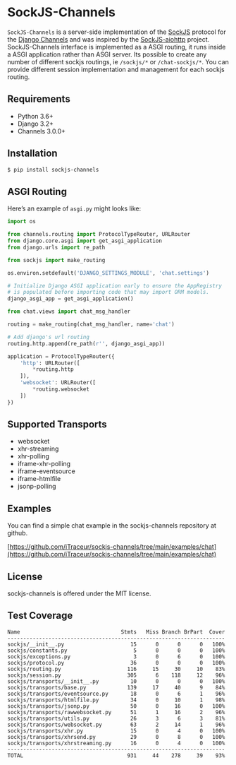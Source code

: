 # SockJS-Channels

`SockJS-Channels` is a server-side implementation of the [SockJS](http://sockjs.org) protocol for the [Django Channels](https://github.com/django/channels/) and was inspired by the [SockJS-aiohttp](https://github.com/aio-libs/sockjs/) project. SockJS-Channels interface is implemented as a ASGI routing, it runs inside a ASGI application rather than ASGI server. Its possible to create any number of different sockjs routings, ie `/sockjs/*` or `/chat-sockjs/*`. You can provide different session implementation and management for each sockjs routing.

## Requirements
* Python 3.6+
* Django 3.2+
* Channels 3.0.0+

## Installation
```bash
$ pip install sockjs-channels
```

## ASGI Routing
Here’s an example of `asgi.py` might looks like:
```python
import os

from channels.routing import ProtocolTypeRouter, URLRouter
from django.core.asgi import get_asgi_application
from django.urls import re_path

from sockjs import make_routing

os.environ.setdefault('DJANGO_SETTINGS_MODULE', 'chat.settings')

# Initialize Django ASGI application early to ensure the AppRegistry
# is populated before importing code that may import ORM models.
django_asgi_app = get_asgi_application()

from chat.views import chat_msg_handler

routing = make_routing(chat_msg_handler, name='chat')

# Add django's url routing
routing.http.append(re_path(r'', django_asgi_app))

application = ProtocolTypeRouter({
    'http': URLRouter([
        *routing.http
    ]),
    'websocket': URLRouter([
        *routing.websocket
    ])
})
```

## Supported Transports
* websocket
* xhr-streaming
* xhr-polling
* iframe-xhr-polling
* iframe-eventsource
* iframe-htmlfile
* jsonp-polling

## Examples
You can find a simple chat example in the sockjs-channels repository at github.

[https://github.com/iTraceur/sockjs-channels/tree/main/examples/chat](https://github.com/iTraceur/sockjs-channels/tree/main/examples/chat)

## License
sockjs-channels is offered under the MIT license.

## Test Coverage
```
Name                                Stmts   Miss Branch BrPart  Cover
---------------------------------------------------------------------
sockjs/__init__.py                     15      0      0      0   100%
sockjs/constants.py                     5      0      0      0   100%
sockjs/exceptions.py                    3      0      6      0   100%
sockjs/protocol.py                     36      0      0      0   100%
sockjs/routing.py                     116     15     30     10    83%
sockjs/session.py                     305      6    118     12    96%
sockjs/transports/__init__.py          10      0      0      0   100%
sockjs/transports/base.py             139     17     40      9    84%
sockjs/transports/eventsource.py       18      0      6      1    96%
sockjs/transports/htmlfile.py          34      0     10      1    98%
sockjs/transports/jsonp.py             50      0     16      0   100%
sockjs/transports/rawwebsocket.py      51      1     16      2    96%
sockjs/transports/utils.py             26      3      6      3    81%
sockjs/transports/websocket.py         63      2     14      1    96%
sockjs/transports/xhr.py               15      0      4      0   100%
sockjs/transports/xhrsend.py           29      0      8      0   100%
sockjs/transports/xhrstreaming.py      16      0      4      0   100%
---------------------------------------------------------------------
TOTAL                                 931     44    278     39    93%
```

